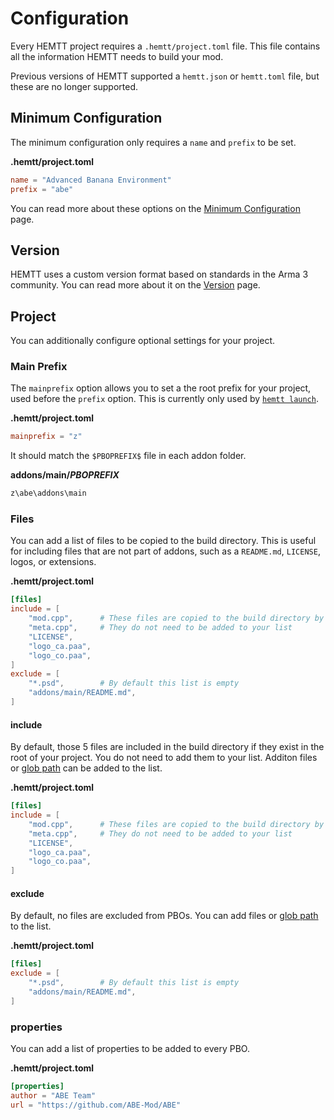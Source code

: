 # Configuration

Every HEMTT project requires a `.hemtt/project.toml` file. This file contains all the information HEMTT needs to build your mod.

Previous versions of HEMTT supported a `hemtt.json` or `hemtt.toml` file, but these are no longer supported. 

## Minimum Configuration

The minimum configuration only requires a `name` and `prefix` to be set.

**.hemtt/project.toml**

```toml
name = "Advanced Banana Environment"
prefix = "abe"
```

You can read more about these options on the [Minimum Configuration](configuration-minimum.md) page.

## Version

HEMTT uses a custom version format based on standards in the Arma 3 community. You can read more about it on the [Version](configuration-version.md) page.

## Project

You can additionally configure optional settings for your project.

### Main Prefix

The `mainprefix` option allows you to set a the root prefix for your project, used before the `prefix` option. This is currently only used by [`hemtt launch`](launch.md).

**.hemtt/project.toml**

```toml
mainprefix = "z"
```

It should match the `$PBOPREFIX$` file in each addon folder.

**addons/main/$PBOPREFIX$**

```txt
z\abe\addons\main
```

### Files

You can add a list of files to be copied to the build directory. This is useful for including files that are not part of addons, such as a `README.md`, `LICENSE`, logos, or extensions.

**.hemtt/project.toml**

```toml
[files]
include = [
    "mod.cpp",      # These files are copied to the build directory by default
    "meta.cpp",     # They do not need to be added to your list
    "LICENSE",
    "logo_ca.paa",
    "logo_co.paa",
]
exclude = [
    "*.psd",        # By default this list is empty
    "addons/main/README.md",
]
```

#### include

By default, those 5 files are included in the build directory if they exist in the root of your project. You do not need to add them to your list. Additon files or [glob path](https://en.wikipedia.org/wiki/Glob_(programming)) can be added to the list.

**.hemtt/project.toml**

```toml
[files]
include = [
    "mod.cpp",      # These files are copied to the build directory by default
    "meta.cpp",     # They do not need to be added to your list
    "LICENSE",
    "logo_ca.paa",
    "logo_co.paa",
]
```

#### exclude

By default, no files are excluded from PBOs. You can add files or [glob path](https://en.wikipedia.org/wiki/Glob_(programming)) to the list.

**.hemtt/project.toml**

```toml
[files]
exclude = [
    "*.psd",        # By default this list is empty
    "addons/main/README.md",
]
```

### properties

You can add a list of properties to be added to every PBO.

**.hemtt/project.toml**

```toml
[properties]
author = "ABE Team"
url = "https://github.com/ABE-Mod/ABE"
```
